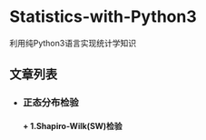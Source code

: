 # Statistics-with-Python3
利用纯Python3语言实现统计学知识


## 文章列表

+ ### 正态分布检验

    #### + 1.Shapiro-Wilk(SW)检验
